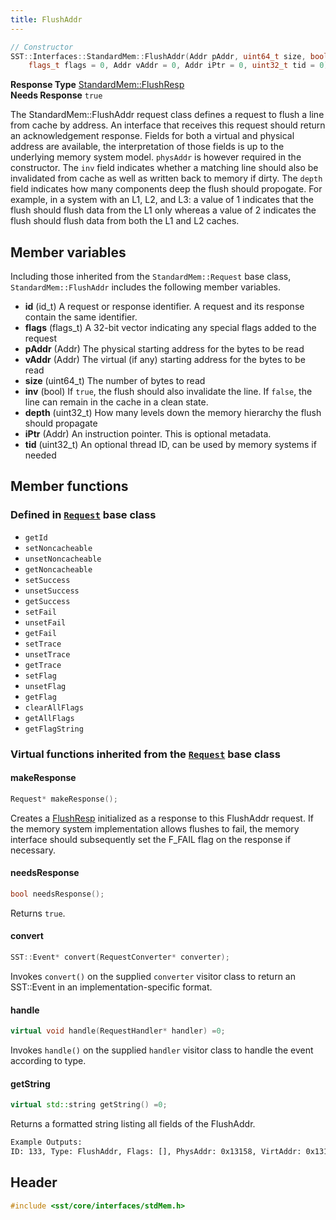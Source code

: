 ```yaml
---
title: FlushAddr
---
```


```cpp
// Constructor
SST::Interfaces::StandardMem::FlushAddr(Addr pAddr, uint64_t size, bool inv, uint32_t depth, 
    flags_t flags = 0, Addr vAddr = 0, Addr iPtr = 0, uint32_t tid = 0);
```
**Response Type** [StandardMem::FlushResp](flushresp)  &nbsp;  
**Needs Response** `true`

The StandardMem::FlushAddr request class defines a request to flush a line from cache by address. An interface that receives this request should return an acknowledgement response. Fields for both a virtual and physical address are available, the interpretation of those fields is up to the underlying memory system model. `physAddr` is however required in the constructor. The `inv` field indicates whether a matching line should also be invalidated from cache as well as written back to memory if dirty. The `depth` field indicates how many components deep the flush should propogate. For example, in a system with an L1, L2, and L3: a value of 1 indicates that the flush should flush data from the L1 only whereas a value of 2 indicates the flush should flush data from both the L1 and L2 caches. 

## Member variables
Including those inherited from the `StandardMem::Request` base class, `StandardMem::FlushAddr` includes the following member variables.
* **id** (id_t) A request or response identifier. A request and its response contain the same identifier.
* **flags** (flags_t) A 32-bit vector indicating any special flags added to the request
* **pAddr** (Addr) The physical starting address for the bytes to be read
* **vAddr** (Addr) The virtual (if any) starting address for the bytes to be read
* **size** (uint64_t) The number of bytes to read
* **inv** (bool) If `true`, the flush should also invalidate the line. If `false`, the line can remain in the cache in a clean state.
* **depth** (uint32_t)  How many levels down the memory hierarchy the flush should propagate
* **iPtr** (Addr) An instruction pointer. This is optional metadata.
* **tid** (uint32_t) An optional thread ID, can be used by memory systems if needed

## Member functions
### Defined in [`Request`](class) base class
* `getId`
* `setNoncacheable`
* `unsetNoncacheable`
* `getNoncacheable`
* `setSuccess`
* `unsetSuccess`
* `getSuccess`
* `setFail`
* `unsetFail`
* `getFail`
* `setTrace`
* `unsetTrace`
* `getTrace`
* `setFlag`
* `unsetFlag`
* `getFlag`
* `clearAllFlags`
* `getAllFlags`
* `getFlagString`

### Virtual functions inherited from the [`Request`](class) base class
#### makeResponse
```cpp
Request* makeResponse();
```
Creates a [FlushResp](flushresp) initialized as a response to this FlushAddr request. If the memory system implementation allows flushes to fail, the memory interface should subsequently set the F_FAIL flag on the response if necessary.

#### needsResponse
```cpp
bool needsResponse();
```
Returns `true`.

#### convert
```cpp
SST::Event* convert(RequestConverter* converter);
```
Invokes `convert()` on the supplied `converter` visitor class to return an SST::Event in an implementation-specific format.

#### handle
```cpp
virtual void handle(RequestHandler* handler) =0;
```
Invokes `handle()` on the supplied `handler` visitor class to handle the event according to type.


#### getString
```cpp
virtual std::string getString() =0;
```
Returns a formatted string listing all fields of the FlushAddr.
```sh
Example Outputs:
ID: 133, Type: FlushAddr, Flags: [], PhysAddr: 0x13158, VirtAddr: 0x13158, Size: 8, Inv: T, Depth: 2, InstPtr: 0x10176, ThreadID: 0
```


## Header
```cpp
#include <sst/core/interfaces/stdMem.h>
```